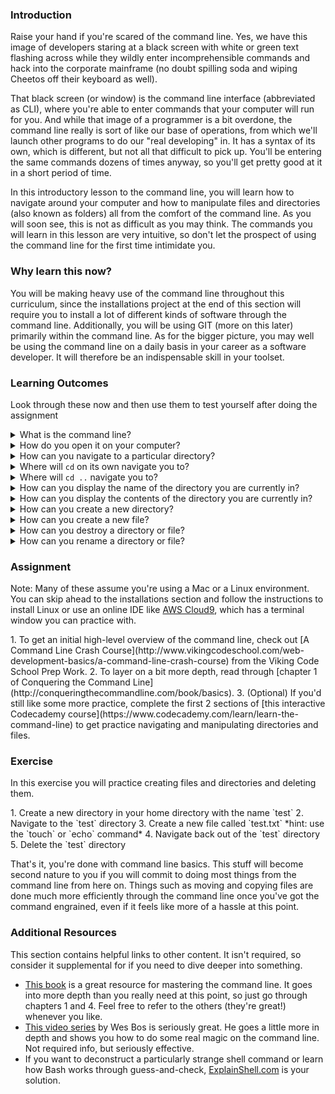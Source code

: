 ### Introduction

Raise your hand if you're scared of the command line.  Yes, we have this image of developers staring at a black screen with white or green text flashing across while they wildly enter incomprehensible commands and hack into the corporate mainframe (no doubt spilling soda and wiping Cheetos off their keyboard as well).

That black screen (or window) is the command line interface (abbreviated as CLI), where you're able to enter commands that your computer will run for you.  And while that image of a programmer is a bit overdone, the command line really is sort of like our base of operations, from which we'll launch other programs to do our "real developing" in.  It has a syntax of its own, which is different, but not all that difficult to pick up.  You'll be entering the same commands dozens of times anyway, so you'll get pretty good at it in a short period of time.

In this introductory lesson to the command line, you will learn how to navigate around your computer and how to manipulate files and directories (also known as folders) all from the comfort of the command line. As you will soon see, this is not as difficult as you may think. The commands you will learn in this lesson are very intuitive, so don't let the prospect of using the command line for the first time intimidate you.

### Why learn this now?

You will be making heavy use of the command line throughout this curriculum, since the installations project at the end of this section will require you to install a lot of different kinds of software through the command line.  Additionally, you will be using GIT (more on this later) primarily within the command line. As for the bigger picture, you may well be using the command line on a daily basis in your career as a software developer. It will therefore be an indispensable skill in your toolset.

### Learning Outcomes
Look through these now and then use them to test yourself after doing the assignment

<details>
<summary>What is the command line?</summary>
<ul><ul>
  <li>The command line is one way to interact with the computer using specific words called "commands"</li>
</ul></ul>
</details>

<details>
<summary>How do you open it on your computer?</summary>
<ul><ul>
  <li>On Linux: Open the programs menu and search for "Terminal". You can also open the terminal by pressing <code>CTRL</code> + <code>ALT</code> + <code>T</code></li>
  <li>On Mac: Open your applications folder and find "Terminal"</li>
</ul></ul>
</details>

<details>
<summary>How can you navigate to a particular directory?</summary>
<ul><ul>
  <li>You can use the <code>cd</code> command to change directories</li>
</ul></ul>
</details>

<details>
<summary>Where will <code>cd</code> on its own navigate you to?</summary>
<ul><ul>
  <li>On Linux and Mac, it will navigate you home</li>
</ul></ul>
</details>

<details>
<summary>Where will <code>cd ..</code> navigate you to?</summary>
<ul><ul>
  <li>It will navigate you "up" one folder, that is, to the parent of the current directory</li>
</ul></ul>
</details>

<details>
<summary>How can you display the name of the directory you are currently in?</summary>
<ul><ul>
  <li>On Linux and Mac, by using the <code>pwd</code> command</li>
</ul></ul>
</details>

<details>
<summary>How can you display the contents of the directory you are currently in?</summary>
<ul><ul>
  <li>On Linux and Mac, by using the <code>ls</code> command. Use <code>ls -l</code> to display the files in a list</li>
</ul></ul>
</details>

<details>
<summary>How can you create a new directory?</summary>
<ul><ul>
  <li>By using the <code>mkdir</code> command</li>
</ul></ul>
</details>

<details>
<summary>How can you create a new file?</summary>
<ul><ul>
  <li>On Linux and Mac, by using the <code>touch</code> command: <code>touch new-file.txt</code></li>
</ul></ul>
</details>

<details>
<summary>How can you destroy a directory or file?</summary>
<ul><ul>
  <li>On Linux and Mac, by using the <code>rm</code> command. Use <code>rm -r</code> or <code>rmdir</code> to destroy folders</li>
</ul></ul>
</details>

<details>
<summary>How can you rename a directory or file?</summary>
<ul><ul>
  <li>On Linux and Mac, by using the <code>mv</code> command: <code>mv folder/old-file.txt folder/new-file.txt</code></li>
</ul></ul>
</details>


### Assignment
Note: Many of these assume you're using a Mac or a Linux environment. You can skip ahead to the installations section and follow the instructions to install Linux or use an online IDE like [AWS Cloud9](https://aws.amazon.com/cloud9/), which has a terminal window you can practice with.

<div class="lesson-content__panel" markdown="1">
  1. To get an initial high-level overview of the command line, check out [A Command Line Crash Course](http://www.vikingcodeschool.com/web-development-basics/a-command-line-crash-course) from the Viking Code School Prep Work.
  2. To layer on a bit more depth, read through [chapter 1 of Conquering the Command Line](http://conqueringthecommandline.com/book/basics).
  3. (Optional) If you'd still like some more practice, complete the first 2 sections of [this interactive Codecademy course](https://www.codecademy.com/learn/learn-the-command-line) to get practice navigating and manipulating directories and files.
</div>

### Exercise
In this exercise you will practice creating files and directories and deleting them.

<div class="lesson-content__panel" markdown="1">
  1. Create a new directory in your home directory with the name `test`
  2. Navigate to the `test` directory
  3. Create a new file called `test.txt` *hint: use the `touch` or `echo` command*
  4. Navigate back out of the `test` directory
  5. Delete the `test` directory
</div>

That's it, you're done with command line basics.  This stuff will become second nature to you if you will commit to doing most things from the command line from here on.  Things such as moving and copying files are done much more efficiently through the command line once you've got the command engrained, even if it feels like more of a hassle at this point.


### Additional Resources
This section contains helpful links to other content. It isn't required, so consider it supplemental for if you need to dive deeper into something.

* [This book](https://www.learnenough.com/command-line-tutorial) is a great resource for mastering the command line.  It goes into more depth than you really need at this point, so just go through chapters 1 and 4.  Feel free to refer to the others (they're great!) whenever you like.
* [This video series](https://commandlinepoweruser.com/) by Wes Bos is seriously great. He goes a little more in depth and shows you how to do some real magic on the command line.  Not required info, but seriously effective.
* If you want to deconstruct a particularly strange shell command or learn how Bash works through guess-and-check, [ExplainShell.com](http://explainshell.com/) is your solution.
